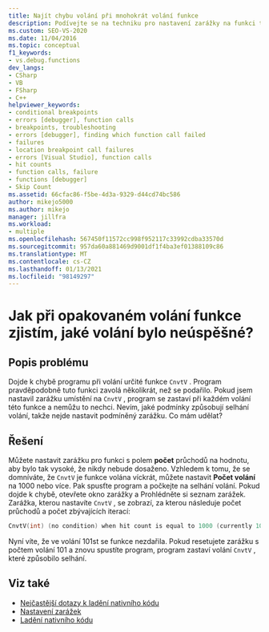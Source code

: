 ```yaml
---
title: Najít chybu volání při mnohokrát volání funkce
description: Podívejte se na techniku pro nastavení zarážky na funkci tak, že přerušení probíhá pouze na volání, pro které funkce neuspěje.
ms.custom: SEO-VS-2020
ms.date: 11/04/2016
ms.topic: conceptual
f1_keywords:
- vs.debug.functions
dev_langs:
- CSharp
- VB
- FSharp
- C++
helpviewer_keywords:
- conditional breakpoints
- errors [debugger], function calls
- breakpoints, troubleshooting
- errors [debugger], finding which function call failed
- failures
- location breakpoint call failures
- errors [Visual Studio], function calls
- hit counts
- function calls, failure
- functions [debugger]
- Skip Count
ms.assetid: 66cfac86-f5be-4d3a-9329-d44cd74bc586
author: mikejo5000
ms.author: mikejo
manager: jillfra
ms.workload:
- multiple
ms.openlocfilehash: 567450f11572cc998f952117c33992cdba33570d
ms.sourcegitcommit: 957da60a881469d9001df1f4ba3ef01388109c86
ms.translationtype: MT
ms.contentlocale: cs-CZ
ms.lasthandoff: 01/13/2021
ms.locfileid: "98149297"
---
```

# <a name="when-calling-a-function-hundreds-of-times-how-do-i-know-which-call-failed"></a>Jak při opakovaném volání funkce zjistím, jaké volání bylo neúspěšné?
## <a name="problem-description"></a>Popis problému
 Dojde k chybě programu při volání určité funkce `CnvtV` . Program pravděpodobně tuto funkci zavolá několikrát, než se podařilo. Pokud jsem nastavil zarážku umístění na `CnvtV` , program se zastaví při každém volání této funkce a nemůžu to nechci. Nevím, jaké podmínky způsobují selhání volání, takže nejde nastavit podmíněný zarážku. Co mám udělat?

## <a name="solution"></a>Řešení
 Můžete nastavit zarážku pro funkci s polem **počet** průchodů na hodnotu, aby bylo tak vysoké, že nikdy nebude dosaženo. Vzhledem k tomu, že se domníváte, že `CnvtV` je funkce volána víckrát, můžete nastavit **Počet volání** na 1000 nebo více. Pak spusťte program a počkejte na selhání volání. Pokud dojde k chybě, otevřete okno zarážky a Prohlédněte si seznam zarážek. Zarážka, kterou nastavíte `CnvtV` , se zobrazí, za kterou následuje počet průchodů a počet zbývajících iterací:

```cpp
CnvtV(int) (no condition) when hit count is equal to 1000 (currently 101)
```

 Nyní víte, že ve volání 101st se funkce nezdařila. Pokud resetujete zarážku s počtem volání 101 a znovu spustíte program, program zastaví volání `CnvtV` , které způsobilo selhání.

## <a name="see-also"></a>Viz také
- [Nejčastější dotazy k ladění nativního kódu](../debugger/debugging-native-code-faqs.md)
- [Nastavení zarážek](/previous-versions/ktf38f66(v=vs.100))
- [Ladění nativního kódu](../debugger/debugging-native-code.md)